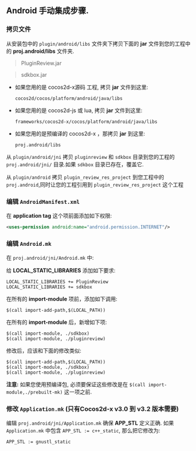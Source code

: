 ## Android 手动集成步骤.

### 拷贝文件
从安装包中的 `plugin/android/libs` 文件夹下拷贝下面的 __jar__ 文件到您的工程中的 __proj.android/libs__ 文件夹.

> PluginReview.jar

> sdkbox.jar


* 如果您用的是 cocos2d-x源码 工程, 拷贝 __jar__ 文件到这里:

  ```
  cocos2d/cocos/platform/android/java/libs
  ```

* 如果您用的是 cocos2d-js 或 lua, 拷贝 __jar__ 文件到这里:

  ```
  frameworks/cocos2d-x/cocos/platform/android/java/libs
  ```

* 如果您用的是预编译的 cocos2d-x ，那拷贝 __jar__ 到这里:

  ```
  proj.android/libs
  ```

从 `plugin/android/jni` 拷贝 `pluginreview` 和 `sdkbox` 目录到您的工程的 `proj.android/jni/` 目录.如果 `sdkbox` 目录已存在，覆盖它.

从 `plugin/android` 拷贝 `plugin_review_res_project` 到您工程中的 `proj.android`,同时让您的工程引用到 `plugin_review_res_project` 这个工程

### 编辑 `AndroidManifest.xml`
在 __application tag__ 这个项前面添加如下权限:
```xml
<uses-permission android:name="android.permission.INTERNET"/>
```

### 编辑 `Android.mk`
在 `proj.android/jni/Android.mk` 中:

给 __LOCAL_STATIC_LIBRARIES__ 添加如下要求:
```
LOCAL_STATIC_LIBRARIES += PluginReview
LOCAL_STATIC_LIBRARIES += sdkbox
```

在所有的 __import-module__ 项前，添加如下调用:
```
$(call import-add-path,$(LOCAL_PATH))
```

在所有的 __import-module__ 后，新增如下项:
```
$(call import-module, ./sdkbox)
$(call import-module, ./pluginreview)
```

修改后，应该和下面的修改类似:
```
$(call import-add-path,$(LOCAL_PATH))
$(call import-module, ./sdkbox)
$(call import-module, ./pluginreview)
```

  __注意:__ 如果您使用预编译包, 必须要保证这些修改是在 `$(call import-module,./prebuilt-mk)` 这一项之前.

### 修改 `Application.mk` (只有Cocos2d-x v3.0 到 v3.2 版本需要)
编辑 `proj.android/jni/Application.mk` 确保 __APP_STL__ 定义正确. 如果 `Application.mk` 中包含 `APP_STL := c++_static`, 那么把它修改为:
```
APP_STL := gnustl_static
```

